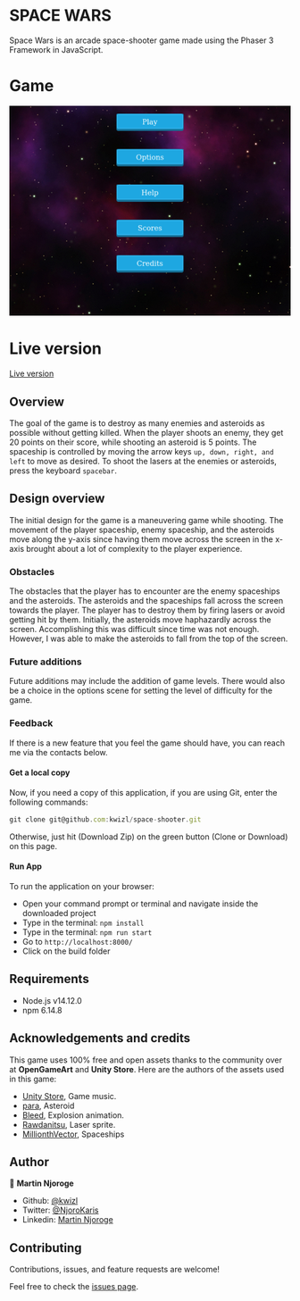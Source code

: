 # SPACE WARS
Space Wars is an arcade space-shooter game made using the Phaser 3 Framework in JavaScript.

# Game

![screenshot](./build/assets/screenshot.png)

# Live version
[Live version](https://space-shooter-arcade.netlify.app/)

## Overview

The goal of the game is to destroy as many enemies and asteroids as possible without getting killed. When the player shoots an enemy, they get 20 points on their score, while shooting an asteroid is 5 points. The spaceship is controlled by moving the arrow keys `up, down, right, and left` to move as desired. To shoot the lasers at the enemies or asteroids, press the keyboard `spacebar`.

## Design overview

The initial design for the game is a maneuvering game while shooting. The movement of the player spaceship, enemy spaceship, and the asteroids move along the y-axis since having them move across the screen in the x-axis brought about a lot of complexity to the player experience.

### Obstacles
The obstacles that the player has to encounter are the enemy spaceships and the asteroids. The asteroids and the spaceships fall across the screen towards the player. The player has to destroy them by firing lasers or avoid getting hit by them. Initially, the asteroids move haphazardly across the screen. Accomplishing this was difficult since time was not enough. However, I was able to make the asteroids to fall from the top of the screen.

### Future additions
Future additions may include the addition of game levels. There would also be a choice in the options scene for setting the level of difficulty for the game.

### Feedback
If there is a new feature that you feel the game should have, you can reach me via the contacts below.

#### Get a local copy
Now, if you need a copy of this application, if you are using Git, enter the following commands:
```js
git clone git@github.com:kwizl/space-shooter.git
```
Otherwise, just hit (Download Zip) on the green button (Clone or Download) on this page.

#### Run App
To run the application on your browser:
- Open your command prompt or terminal and navigate inside the downloaded project
- Type in the terminal: `npm install`
- Type in the terminal: `npm run start`
- Go to `http://localhost:8000/`
- Click on the build folder

## Requirements
- Node.js v14.12.0
- npm 6.14.8

## Acknowledgements and credits
This game uses 100% free and open assets thanks to the community over at **OpenGameArt** and **Unity Store**. Here are the authors of the assets used in this game:

- [Unity Store](), Game music.
- [para](https://opengameart.org/content/low-poly-rocks), Asteroid
- [Bleed](https://opengameart.org/users/bleed), Explosion animation.
- [Rawdanitsu](https://opengameart.org/users/rawdanitsu), Laser sprite.
- [MillionthVector](https://opengameart.org/content/set-faction5-spaceships), Spaceships

## Author

👤 **Martin Njoroge**

- Github: [@kwizl](https://github.com/kwizl)
- Twitter: [@NjoroKaris](https://twitter.com/NjoroKaris)
- Linkedin: [Martin Njoroge](https://www.linkedin.com/in/martin-kariuki-njoroge/)

## Contributing

Contributions, issues, and feature requests are welcome!

Feel free to check the [issues page](issues/).
